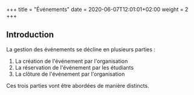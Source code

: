 +++
title = "Événements"
date = 2020-06-07T12:01:01+02:00
weight = 2
+++

## Introduction

La gestion des événements se décline en plusieurs parties :

1. La création de l'événement par l'organisation
2. La réservation de l'événement par les étudiants
3. La clôture de l'événement par l'organisation

Ces trois parties vont être abordées de manière distincts.